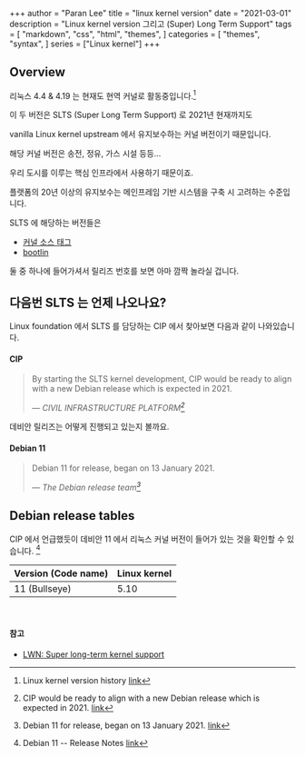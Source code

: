 +++
author = "Paran Lee"
title = "linux kernel version"
date = "2021-03-01"
description = "Linux kernel version 그리고 (Super) Long Term Support"
tags = [
    "markdown",
    "css",
    "html",
    "themes",
]
categories = [
    "themes",
    "syntax",
]
series = ["Linux kernel"]
+++

## Overview

리눅스 4.4 & 4.19 는 현재도 현역 커널로 활동중입니다.[^1]

이 두 버전은 SLTS (Super Long Term Support) 로 2021년 현재까지도 

vanilla Linux kernel upstream 에서 유지보수하는 커널 버전이기 때문입니다.

해당 커널 버전은 송전, 정유, 가스 시설 등등... 

우리 도시를 이루는 핵심 인프라에서 사용하기 때문이죠.

플랫폼의 20년 이상의 유지보수는 메인프레임 기반 시스템을 구축 시 고려하는 수준입니다.

SLTS 에 해당하는 버전들은

- [커널 소스 태그](https://git.kernel.org/pub/scm/linux/kernel/git/stable/linux.git/)
- [bootlin](https://elixir.bootlin.com/)

둘 중 하나에 들어가셔서 릴리즈 번호를 보면 아마 깜짝 놀라실 겁니다.

## 다음번 SLTS 는 언제 나오나요?

Linux foundation 에서 SLTS 를 담당하는 CIP 에서 찾아보면 다음과 같이 나와있습니다.

#### CIP

> By starting the SLTS kernel development, CIP would be ready to align with a new Debian release which is expected in 2021.</p>
> — <cite>CIVIL INFRASTRUCTURE PLATFORM[^2]</cite>

데비안 릴리즈는 어떻게 진행되고 있는지 볼까요.

#### Debian 11

> Debian 11 for release, began on 13 January 2021.</p>
> — <cite>The Debian release team[^3]</cite>

## Debian release tables

CIP 에서 언급했듯이 데비안 11 에서 리눅스 커널 버전이 들어가 있는 것을 확인할 수 있습니다. [^4]

   Version (Code name) | Linux kernel | 
-----------------------|--------------|
         11 (Bullseye) |         5.10 |

<br>

#### 참고

- [LWN: Super long-term kernel support](https://lwn.net/Articles/749530/)

[^1]: Linux kernel version history [link](https://en.wikipedia.org/wiki/Linux_kernel_version_history)

[^2]: CIP would be ready to align with a new Debian release which is expected in 2021. [link](https://www.cip-project.org/blog/2020/12/02/cip-to-embark-on-kernel-5-10-development-for-slts)

[^3]: Debian 11 for release, began on 13 January 2021. [link](https://www.phoronix.com/scan.php?page=news_item&px=Debian-11-Freeze-Starts)

[^4]: Debian 11 -- Release Notes [link](https://www.debian.org/releases/testing/releasenotes)
